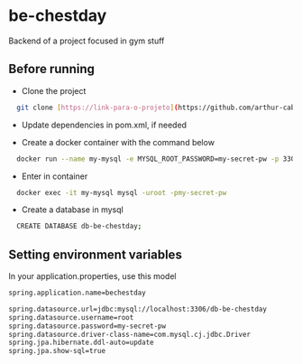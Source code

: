 # be-chestday

Backend of a project focused in gym stuff

## Before running

- Clone the project

```bash
  git clone [https://link-para-o-projeto](https://github.com/arthur-cabral/be-chestday)
```

- Update dependencies in pom.xml, if needed

- Create a docker container with the command below

```bash
  docker run --name my-mysql -e MYSQL_ROOT_PASSWORD=my-secret-pw -p 3306:3306 -d mysql:latest
```

- Enter in container 

```bash
  docker exec -it my-mysql mysql -uroot -pmy-secret-pw
```

- Create a database in mysql

```bash
  CREATE DATABASE db-be-chestday;
```
## Setting environment variables

In your application.properties, use this model

```bash
spring.application.name=bechestday

spring.datasource.url=jdbc:mysql://localhost:3306/db-be-chestday
spring.datasource.username=root
spring.datasource.password=my-secret-pw
spring.datasource.driver-class-name=com.mysql.cj.jdbc.Driver
spring.jpa.hibernate.ddl-auto=update
spring.jpa.show-sql=true
```
    
